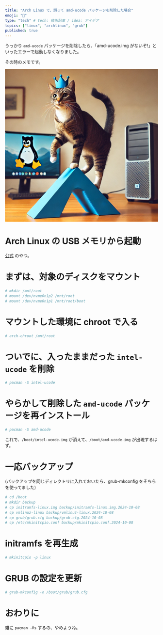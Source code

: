 ```yaml
---
title: "Arch Linux で、誤って amd-ucode パッケージを削除した場合"
emoji: "🐧"
type: "tech" # tech: 技術記事 / idea: アイデア
topics: ["linux", "archlinux", "grub"]
published: true
---
```


うっかり `amd-ucode` パッケージを削除したら、「amd-ucode.img がないぞ!」といったエラーで起動しなくなりました。

その時のメモです。

![Arch Linux Beaten By A Cat](/images/arch-linux-beaten-by-a-cat.webp)


# Arch Linux の USB メモリから起動

[公式](https://archlinux.org/download/) のやつ。

# まずは、対象のディスクをマウント

```sh
# mkdir /mnt/root
# mount /dev/nvme0n1p2 /mnt/root
# mount /dev/nvme0n1p1 /mnt/root/boot
```

# マウントした環境に chroot で入る

```sh
# arch-chroot /mnt/root
```

# ついでに、入ったままだった `intel-ucode` を削除

```sh
# pacman -S intel-ucode
```

# やらかして削除した `amd-ucode` パッケージを再インストール

```sh
# pacman -S amd-ucode
```

これで、`/boot/intel-ucode.img` が消えて、`/boot/amd-ucode.img` が出現するはず。

# 一応バックアップ

(バックアップを同じディレクトリに入れておいたら、grub-mkconfig をそちらを使ってました)

```sh
# cd /boot
# mkdir backup
# cp initramfs-linux.img backup/initramfs-linux.img.2024-10-08
# cp vmlinuz-linux backup/vmlinuz-linux.2024-10-08
# cp grub/grub.cfg backup/grub.cfg.2024-10-08
# cp /etc/mkinitcpio.conf backup/mkinitcpio.conf.2024-10-08
```

# initramfs を再生成

```sh
# mkinitcpio -p linux
```

# GRUB の設定を更新

```sh
# grub-mkconfig -o /boot/grub/grub.cfg
```

# おわりに

雑に `pacman -Rs` するの、やめようね。
